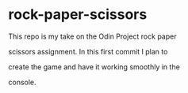# rock-paper-scissors
This repo is my take on the Odin Project rock paper

scissors assignment. In this first commit I plan to 

create the game and have it working smoothly in the 

console.